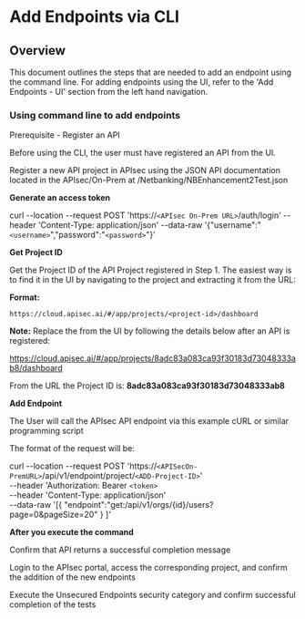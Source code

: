 # Add Endpoints via CLI

## Overview
This document outlines the steps that are needed to add an endpoint using the command line. For adding endpoints using the UI, refer to the 'Add Endpoints - UI' section from the left hand navigation.


### Using command line to add endpoints

Prerequisite - Register an API

Before using the CLI, the user must have registered an API from the UI.

Register a new API project in APIsec using the JSON API documentation located in the APIsec/On-Prem at /Netbanking/NBEnhancement2Test.json

**Generate an access token**


curl --location --request POST 'https://`<APIsec On-Prem URL>`/auth/login' --header 'Content-Type: application/json' --data-raw '{"username":"`<username>`","password":"`<password>`"}'


**Get Project ID**

Get the Project ID of the API Project registered in Step 1. The easiest way is to find it in the UI by navigating to the project and extracting it from the URL:

**Format:**

```
https://cloud.apisec.ai/#/app/projects/<project-id>/dashboard
```
**Note:**  Replace the <project-id> from the UI by following the details below after an API is registered:


https://cloud.apisec.ai/#/app/projects/8adc83a083ca93f30183d73048333ab8/dashboard

From the URL the Project ID is: **8adc83a083ca93f30183d73048333ab8**

**Add Endpoint**
       
The User will call the APIsec API endpoint via this example cURL or similar programming script
       
The format of the request will be:


curl --location --request POST 'https://`<APISecOn-PremURL>`/api/v1/endpoint/project/`<ADD-Project-ID>`' \
--header 'Authorization: Bearer `<token>` \
--header 'Content-Type: application/json' \
--data-raw '[{
       "endpoint":"get:/api/v1/orgs/{id}/users?page=0&pageSize=20"
    }
    ]'


**After you execute the command**

Confirm that API returns a successful completion message

Login to the APIsec portal, access the corresponding project, and confirm the addition of the new endpoints

Execute the Unsecured Endpoints security category and confirm successful completion of the tests
